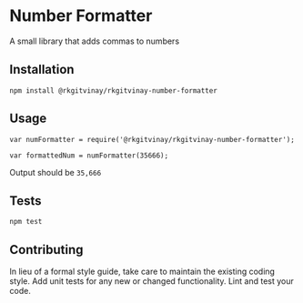 Number Formatter
=========

A small library that adds commas to numbers

## Installation

  `npm install @rkgitvinay/rkgitvinay-number-formatter`

## Usage

    var numFormatter = require('@rkgitvinay/rkgitvinay-number-formatter');

    var formattedNum = numFormatter(35666);
  
  
  Output should be `35,666`


## Tests

  `npm test`

## Contributing

In lieu of a formal style guide, take care to maintain the existing coding style. Add unit tests for any new or changed functionality. Lint and test your code.